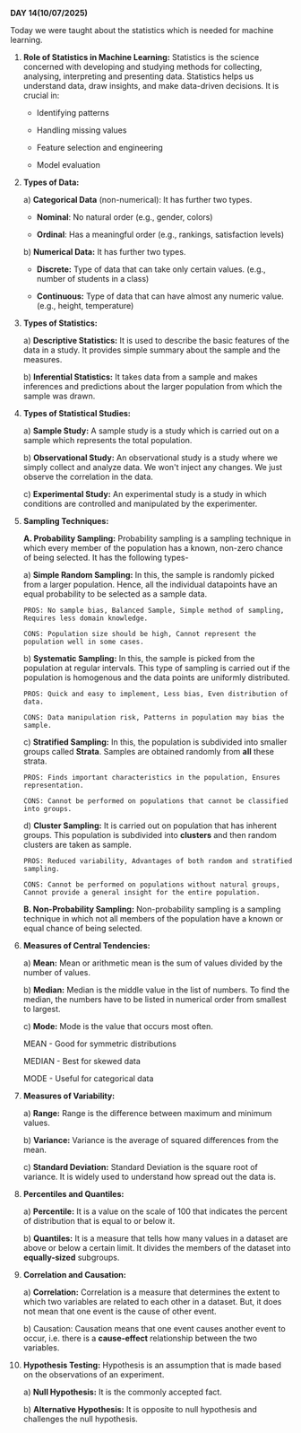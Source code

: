 **DAY 14(10/07/2025)**

Today we were taught about the statistics which is needed for machine learning.

1) **Role of Statistics in Machine Learning:** Statistics is the science concerned with developing and studying methods for collecting, analysing, interpreting and presenting data. Statistics helps us understand data, draw insights, and make data-driven decisions. It is crucial in:

   - Identifying patterns

   - Handling missing values

   - Feature selection and engineering

   - Model evaluation
  
2) **Types of Data:**
   
    a) **Categorical Data** (non-numerical): It has further two types.
   
    - **Nominal**: No natural order (e.g., gender, colors)

    - **Ordinal**: Has a meaningful order (e.g., rankings, satisfaction levels)

    b) **Numerical Data:** It has further two types.

    - **Discrete:** Type of data that can take only certain values. (e.g., number of students in a class)

    - **Continuous:** Type of data that can have almost any numeric value. (e.g., height, temperature)

3) **Types of Statistics:**

     a) **Descriptive Statistics:** It is used to describe the basic features of the data in a study. It provides simple summary about the sample and the measures.

     b) **Inferential Statistics:** It takes data from a sample and makes inferences and predictions about the larger population from which the sample was drawn.

4) **Types of Statistical Studies:**
   
   a) **Sample Study:** A sample study is a study which is carried out on a sample which represents the total population.
   
   b) **Observational Study:** An observational study is a study where we simply collect and analyze data. We won't inject any changes. We just observe the correlation in the data.

   c) **Experimental Study:** An experimental study is a study in which conditions are controlled and manipulated by the experimenter.

5) **Sampling Techniques:**
  
   **A. Probability Sampling:** Probability sampling is a sampling technique in which every member of the population has a known, non-zero chance of being selected. It has the following types-

     a) **Simple Random Sampling:** In this, the sample is randomly picked from a larger population. Hence, all the individual datapoints have an equal probability to be selected as a sample data.

       PROS: No sample bias, Balanced Sample, Simple method of sampling, Requires less domain knowledge.

       CONS: Population size should be high, Cannot represent the population well in some cases.

     b) **Systematic Sampling:** In this, the sample is picked from the population at regular intervals. This type of sampling is carried out if the population is homogenous and the data points are uniformly distributed.

       PROS: Quick and easy to implement, Less bias, Even distribution of data.

       CONS: Data manipulation risk, Patterns in population may bias the sample.

     c) **Stratified Sampling:** In this, the population is subdivided into smaller groups called **Strata**. Samples are obtained randomly from **all** these strata.

       PROS: Finds important characteristics in the population, Ensures representation.

       CONS: Cannot be performed on populations that cannot be classified into groups.

     d) **Cluster Sampling:** It is carried out on population that has inherent groups. This population is subdivided into **clusters** and then random clusters are taken as sample.

       PROS: Reduced variability, Advantages of both random and stratified sampling.

       CONS: Cannot be performed on populations without natural groups, Cannot provide a general insight for the entire population.

   **B. Non-Probability Sampling:** Non-probability sampling is a sampling technique in which not all members of the population have a known or equal chance of being selected.

8) **Measures of Central Tendencies:** 

   a) **Mean:** Mean or arithmetic mean is the sum of values divided by the number of values.

   b) **Median:** Median is the middle value in the list of numbers. To find the median, the numbers have to be listed in numerical order from smallest to largest.

   c) **Mode:** Mode is the value that occurs most often.

    MEAN - Good for symmetric distributions

    MEDIAN - Best for skewed data

    MODE - Useful for categorical data

9) **Measures of Variability:**
   
   a) **Range:** Range is the difference between maximum and minimum values.

   b) **Variance:** Variance is the average of squared differences from the mean.

   c) **Standard Deviation:** Standard Deviation is the square root of variance. It is widely used to understand how spread out the data is.

10) **Percentiles and Quantiles:**
   
    a) **Percentile:** It is a value on the scale of 100 that indicates the percent of distribution that is equal to or below it.

    b) **Quantiles:** It is a measure that tells how many values in a dataset are above or below a certain limit. It divides the members of the dataset into **equally-sized** subgroups.

12) **Correlation and Causation:**
    
    a) **Correlation:** Correlation is a measure that determines the extent to which two variables are related to each other in a dataset. But, it does not mean that one event is the cause of other event.

    b) Causation: Causation means that one event causes another event to occur, i.e. there is a **cause-effect** relationship between the two variables.

14) **Hypothesis Testing:** Hypothesis is an assumption that is made based on the observations of an experiment.

    a) **Null Hypothesis:** It is the commonly accepted fact.

    b) **Alternative Hypothesis:** It is opposite to null hypothesis and challenges the null hypothesis.

    







